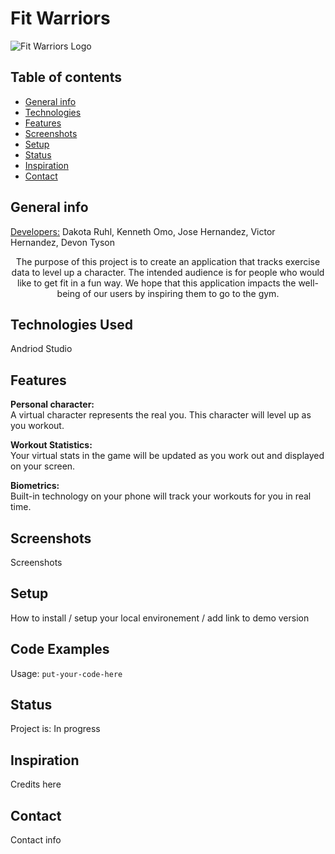 # Fit Warriors
![Fit Warriors Logo](https://cdn1.imggmi.com/uploads/2019/9/16/5a06c81970fb6e951a290ce9ba9742af-full.png)

## Table of contents
* [General info](#general-info)
* [Technologies](#technologies)
* [Features](#features)
* [Screenshots](#screenshots)
* [Setup](#setup)
* [Status](#status)
* [Inspiration](#inspiration)
* [Contact](#contact)

## General info
<u>Developers:</u> Dakota Ruhl, Kenneth Omo, Jose Hernandez, Victor Hernandez, Devon Tyson

<center>The purpose of this project is to create an application that tracks exercise data to level up a character. The intended audience is for people who would like to get fit in a fun way. We hope that this application impacts the well-being of our users by inspiring them to go to the gym. </center>

## Technologies Used
Andriod Studio <br>

## Features
 <b>Personal character:</b> <br> 
   A virtual character represents the real you. This character will level up as you workout.<br>
  
<b>Workout Statistics:</b> <br>
  Your virtual stats in the game will be updated as you work out and displayed on your screen. <br>
  
<b>Biometrics:</b> <br>
  Built-in technology on your phone will track your workouts for you in real time.


## Screenshots
Screenshots

## Setup
How to install / setup your local environement / add link to demo version

## Code Examples
Usage:
`put-your-code-here`

## Status
Project is: In progress

## Inspiration
Credits here

## Contact
Contact info
